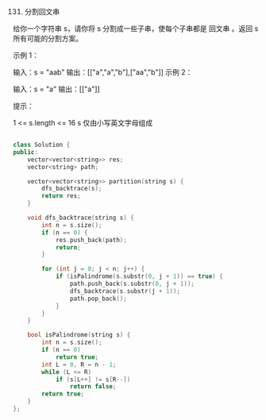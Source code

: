 131. 分割回文串

给你一个字符串 s，请你将 s 分割成一些子串，使每个子串都是 
回文串
 。返回 s 所有可能的分割方案。

 

示例 1：

输入：s = "aab"
输出：[["a","a","b"],["aa","b"]]
示例 2：

输入：s = "a"
输出：[["a"]]
 

提示：

1 <= s.length <= 16
s 仅由小写英文字母组成


```cpp

class Solution {
public:
    vector<vector<string>> res;
    vector<string> path;

    vector<vector<string>> partition(string s) {
        dfs_backtrace(s);
        return res;
    }

    void dfs_backtrace(string s) {
        int n = s.size();
        if (n == 0) {
            res.push_back(path);
            return;
        }

        for (int j = 0; j < n; j++) {
            if (isPalindrome(s.substr(0, j + 1)) == true) {
                path.push_back(s.substr(0, j + 1));
                dfs_backtrace(s.substr(j + 1));
                path.pop_back();
            }
        }
    }

    bool isPalindrome(string s) {
        int n = s.size();
        if (n == 0)
            return true;
        int L = 0, R = n - 1;
        while (L <= R)
            if (s[L++] != s[R--])
                return false;
        return true;
    }
};

```